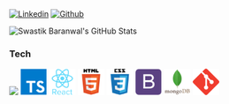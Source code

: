 ## 

[![Linkedin](https://img.shields.io/badge/-ThiagoCosta-blue?style=flat&logo=Linkedin&logoColor=white)](https://www.linkedin.com/in/thiago-costa-3566a4176)
[![Github](https://img.shields.io/badge/-ThiagoCosta-black?style=flat&labelColor=black&logo=github&logoColor=white)](https://gitstats.me/thiagohrcosta)

![Swastik Baranwal's GitHub Stats](https://github-readme-stats.vercel.app/api?username=thiagohrcosta&show_icons=true&include_all_commits=true)


### Tech 

<img src="https://devicon.dev/devicon.git/icons/javascript/javascript-original.svg" width="48" > <img src="https://raw.githubusercontent.com/thiagohrcosta/thiagohrcosta/640e528d0575e43ad905f6aaa76f003ea5c02ba1/files/ts.svg" width="48" >   <img src="https://raw.githubusercontent.com/thiagohrcosta/thiagohrcosta/640e528d0575e43ad905f6aaa76f003ea5c02ba1/files/frontend/react.svg" width="48" >   <img src="https://raw.githubusercontent.com/thiagohrcosta/thiagohrcosta/640e528d0575e43ad905f6aaa76f003ea5c02ba1/files/frontend/html.svg" width="48" >   <img src="https://raw.githubusercontent.com/thiagohrcosta/thiagohrcosta/640e528d0575e43ad905f6aaa76f003ea5c02ba1/files/frontend/css.svg" width="48">   <img src="https://raw.githubusercontent.com/thiagohrcosta/thiagohrcosta/640e528d0575e43ad905f6aaa76f003ea5c02ba1/files/frontend/bootstrap.svg" width="48" >  <img src="https://raw.githubusercontent.com/thiagohrcosta/thiagohrcosta/8b98442f55fc4d396660c43513a7ad5340fd7af5/files/database/mongodb.svg" width="48" >  <img src="https://raw.githubusercontent.com/thiagohrcosta/thiagohrcosta/8b98442f55fc4d396660c43513a7ad5340fd7af5/files/git.svg" width="48" >  
